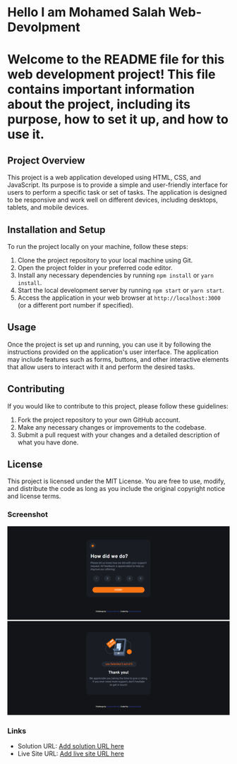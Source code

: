 # Hello I am Mohamed Salah Web-Devolpment

# Welcome to the README file for this web development project! This file contains important information about the    project, including its purpose, how to set it up, and how to use it.

## Project Overview

This project is a web application developed using HTML, CSS, and JavaScript. Its purpose is to provide a simple and user-friendly interface for users to perform a specific task or set of tasks. The application is designed to be responsive and work well on different devices, including desktops, tablets, and mobile devices.

## Installation and Setup

To run the project locally on your machine, follow these steps:

1. Clone the project repository to your local machine using Git.
2. Open the project folder in your preferred code editor.
3. Install any necessary dependencies by running `npm install` or `yarn install`.
4. Start the local development server by running `npm start` or `yarn start`.
5. Access the application in your web browser at `http://localhost:3000` (or a different port number if specified).

## Usage

Once the project is set up and running, you can use it by following the instructions provided on the application's user interface. The application may include features such as forms, buttons, and other interactive elements that allow users to interact with it and perform the desired tasks.

## Contributing

If you would like to contribute to this project, please follow these guidelines:

1. Fork the project repository to your own GitHub account.
2. Make any necessary changes or improvements to the codebase.
3. Submit a pull request with your changes and a detailed description of what you have done.

## License

This project is licensed under the MIT License. You are free to use, modify, and distribute the code as long as you include the original copyright notice and license terms.


### Screenshot

![](./images/scrnli_7_16_2023_6-49-41%20PM.png)
![](./images/scrnli_7_16_2023_6-50-24%20PM.png)


### Links

- Solution URL: [Add solution URL here](https://your-solution-url.com)
- Live Site URL: [Add live site URL here](https://your-live-site-url.com)


